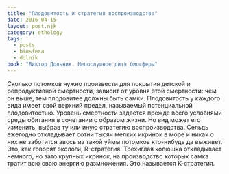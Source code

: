 ```yaml
---
title: "Плодовитость и стратегия воспроизводства"
date: 2016-04-15
layout: post.njk
category: ethology
tags:
  - posts
  - biosfera
  - dolnik
book: "Виктор Дольник. Непослушное дитя биосферы"
---
```


Сколько потомков нужно произвести для покрытия детской и репродуктивной смертности, зависит от уровня этой смертности: чем он выше, тем плодовитее должны быть самки. Плодовитость у каждого вида имеет свой верхний предел, называемый потенциальной плодовитостью. Уровень смертности задается прежде всего условиями среды обитания в сочетании с образом жизни. Но вид может его изменить, выбрав ту или иную стратегию воспроизводства. Сельдь ежегодно откладывает сотни тысяч мелких икринок в море и никак о них не заботится авось из такой уймы потомков кто-нибудь да выживет. Это, как говорят экологи, R-стратегия. Трехиглая колюшка откладывает немного, но зато крупных икринок, на производство которых самка тратит всю свою энергию размножения. Это называется К-стратегия.
